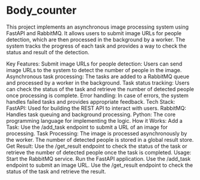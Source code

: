 # Body_counter

This project implements an asynchronous image processing system using FastAPI and RabbitMQ. It allows users to submit image URLs for people detection, which are then processed in the background by a worker. The system tracks the progress of each task and provides a way to check the status and result of the detection.

Key Features:
  Submit image URLs for people detection: Users can send image URLs to the system to detect the number of people in the image.
  Asynchronous task processing: The tasks are added to a RabbitMQ queue and processed by a worker in the background.
  Task status tracking: Users can check the status of the task and retrieve the number of detected people once processing is complete.
  Error handling: In case of errors, the system handles failed tasks and provides appropriate feedback.
Tech Stack:
  FastAPI: Used for building the REST API to interact with users.
  RabbitMQ: Handles task queuing and background processing.
  Python: The core programming language for implementing the logic.
How it Works:
  Add a Task: Use the /add_task endpoint to submit a URL of an image for processing.
  Task Processing: The image is processed asynchronously by the worker. The number of detected people is stored in a global result store.
  Get Result: Use the /get_result endpoint to check the status of the task or retrieve the number of detected people once the task is completed.
Usage:
  Start the RabbitMQ service.
  Run the FastAPI application.
  Use the /add_task endpoint to submit an image URL.
  Use the /get_result endpoint to check the status of the task and retrieve the result.
